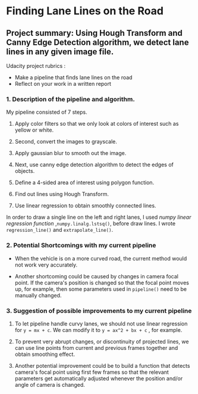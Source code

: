 # Finding Lane Lines on the Road
Project summary: 
Using **Hough Transform** and **Canny Edge Detection** algorithm, we detect lane lines in any given image file.
---
Udacity project rubrics :
* Make a pipeline that finds lane lines on the road
* Reflect on your work in a written report

### 1. Description of the pipeline and algorithm. 

My pipeline consisted of 7 steps. 

1) Apply color filters so that we only look at colors of interest such as yellow or white. 

2) Second, convert the images to grayscale.

3) Apply gaussian blur to smooth out the image.

4) Next, use canny edge detection algorithm to detect the edges of objects.

5) Define a 4-sided area of interest using polygon function.

6) Find out lines using Hough Transform.

7) Use linear regression to obtain smoothly connected lines.

In order to draw a single line on the left and right lanes, I used *numpy linear
regression function* ,`numpy.linalg.lstsq()`, before draw lines. I wrote `regression_line()` and `extrapolate_line()`.


### 2. Potential Shortcomings with my current pipeline

 - When the vehicle is on a more curved road, the current method would not work very accurately. 

 - Another shortcoming could be caused by changes in camera focal point.  If the camera's position is changed so that the focal point moves up, for example, then some parameters used in `pipeline()` need to be manually changed.


### 3. Suggestion of possible improvements to my current pipeline

1) To let pipeline handle curvy lanes, we should not use linear regression for `y = mx + c`. We can modify it to `y = ax^2 + bx + c` , for example. 

2) To prevent very abrupt changes, or discontinuity of projected lines, we can use line points from current and previous frames together and obtain smoothing effect.

3) Another potential improvement could be to build a function that detects camera's focal point using first few frames so that the relevant parameters get automatically adjusted whenever the position and/or angle of camera is changed.
